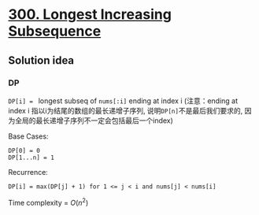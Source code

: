 # [300. Longest Increasing Subsequence](https://leetcode.com/problems/longest-increasing-subsequence/)

## Solution idea

### DP

`DP[i] = ` longest subseq of `nums[:i]` ending at index i (注意：ending at index i 指以i为结尾的数组的最长递增子序列, 说明`DP[n]`不是最后我们要求的, 因为全局的最长递增子序列不一定会包括最后一个index)

Base Cases:

```
DP[0] = 0
DP[1...n] = 1
```

Recurrence:

```
DP[i] = max(DP[j] + 1) for 1 <= j < i and nums[j] < nums[i]
```

Time complexity = $O(n^2)$